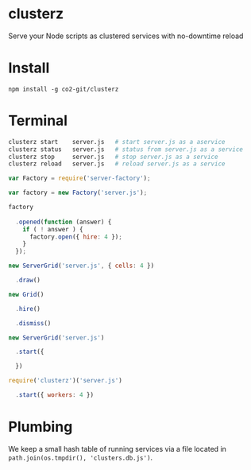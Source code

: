 clusterz
=======

Serve your Node scripts as clustered services with no-downtime reload

# Install

    npm install -g co2-git/clusterz

# Terminal

```bash
clusterz start    server.js   # start server.js as a aservice
clusterz status   server.js   # status from server.js as a service
clusterz stop     server.js   # stop server.js as a service
clusterz reload   server.js   # reload server.js as a service
```

```js
var Factory = require('server-factory');

var factory = new Factory('server.js');

factory
  
  .opened(function (answer) {
    if ( ! answer ) {
      factory.open({ hire: 4 });
    }
  });

new ServerGrid('server.js', { cells: 4 })

  .draw()

new Grid()

  .hire()

  .dismiss()

new ServerGrid('server.js')

  .start({

  })

require('clusterz')('server.js')

  .start({ workers: 4 })

```

# Plumbing

We keep a small hash table of running services via a file located in `path.join(os.tmpdir(), 'clusters.db.js')`.
